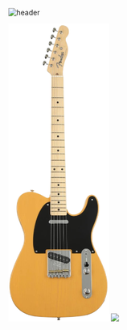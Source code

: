![header](https://capsule-render.vercel.app/api?type=waving&color=auto&height=300&section=header&text=Welcome!😊&desc=This%20is%20Seojin%20playground.%20&fontSize=90&descSize=30&fontColor=ffffff&fontAlignY=40)
<p align="left">
  <img src="image/tele.png" width="200" >
  <img src="http://asj.dothome.co.kr/bass1.png" width="200">
</p>
